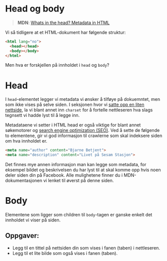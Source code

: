 # Head og body

> **MDN**: [Whats in the head? Metadata in HTML](https://developer.mozilla.org/en-US/docs/Learn/HTML/Introduction_to_HTML/The_head_metadata_in_HTML)

Vi så tidligere at et HTML-dokument har følgende struktur:

```html
<html lang="no">
  <head></head>
  <body></body>
</html>
```

Men hva er forskjellen på innholdet i `head` og `body`?

# Head

I `head`-elementet legger vi metadata vi ønsker å tilføye på dokuemntet, men som ikke vises på selve siden. I seksjonen hvor vi [satte opp en liten nettside](/01-intro-til-weben/01-hello.md), la vi blant annet inn `charset` for å fortelle nettleseren hva slags tegnsett vi hadde lyst til å legge inn.

Metadataene vi setter i HTML head er også viktige for blant annet søkemotorer og [search engine optimization (SEO)](https://developer.mozilla.org/en-US/docs/Glossary/SEO). Ved å sette de følgende to elementene, gir vi god informasjon til crawlerne som skal indeksere siden om hva innholdet er.

```html
<meta name="author" content="Bjarne Betjent">
<meta name="description" content="Livet på Sesam Stasjon">
```

Det finnes mye annen informasjon man kan legge som metadata, for eksempel bildet og beskrivelsen du har lyst til at skal komme opp hvis noen deler siden din på Facebook. Alle mulighetene finner du i MDN-dokumentasjonen vi lenket til øverst på denne siden.

# Body

Elementene som ligger som children til `body`-tagen er ganske enkelt det innholdet vi viser på siden.

## Oppgaver:

-   Legg til en tittel på nettsiden din som vises i fanen (taben) i nettleseren.
-   Legg til et lite bilde som også vises i fanen (taben).
